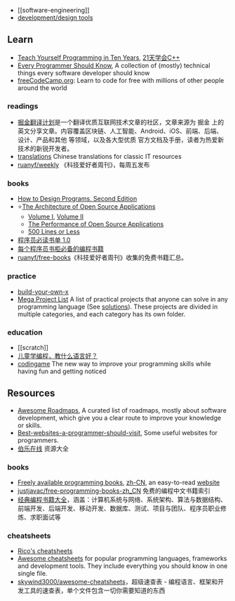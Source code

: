 - [[software-engineering]]
- [development/design tools](Tools)



## Learn
- [Teach Yourself Programming in Ten Years](http://norvig.com/21-days.html), [21天学会C++](http://coolshell.cn/articles/2250.html)
- [Every Programmer Should Know](https://github.com/mtdvio/every-programmer-should-know), A collection of (mostly) technical things every software developer should know
- [freeCodeCamp.org](https://github.com/freeCodeCamp): Learn to code for free with millions of other people around the world

### readings
- [掘金翻译计划](https://github.com/xitu/gold-miner)是一个翻译优质互联网技术文章的社区，文章来源为 掘金 上的英文分享文章。内容覆盖区块链、人工智能、Android、iOS、前端、后端、设计、产品和其他 等领域，以及各大型优质 官方文档及手册，读者为热爱新技术的新锐开发者。
- [translations](https://github.com/oldratlee/translations) Chinese translations for classic IT resources
- [ruanyf/weekly](https://github.com/ruanyf/weekly) 《科技爱好者周刊》，每周五发布

### books
- [How to Design Programs, Second Edition](https://htdp.org/)
- :star:[The Architecture of Open Source Applications](http://aosabook.org/en/index.html)
  - [Volume I](http://aosabook.org/en/intro1.html), [Volume II](http://aosabook.org/en/intro2.html)
  - [The Performance of Open Source Applications](http://aosabook.org/en/posa/introduction.html)
  - [500 Lines or Less](http://aosabook.org/en/500L/introduction.html)
- [程序员必读书单 1.0](http://lucida.me/blog/developer-reading-list/)
- [每个程序员书柜必备的编程书籍](https://mp.weixin.qq.com/s/ZMsVmkTqx9asr4-T8t6wvA)
- [ruanyf/free-books](https://github.com/ruanyf/free-books)《科技爱好者周刊》收集的免费书籍汇总。

### practice
- [build-your-own-x](https://github.com/danistefanovic/build-your-own-x)
- [Mega Project List](https://github.com/karan/Projects) A list of practical projects that anyone can solve in any programming language (See [solutions](https://github.com/thekarangoel/Projects-Solutions)). These projects are divided in multiple categories, and each category has its own folder.

### education
- [[scratch]]
- [儿童学编程，教什么语言好？](https://www.zhihu.com/question/19705160?wechatShare=1)
- [codingame](https://www.codingame.com/start) The new way to improve your programming skills while having fun and getting noticed



## Resources
- [Awesome Roadmaps](https://github.com/liuchong/awesome-roadmaps), A curated list of roadmaps, mostly about software development, which give you a clear route to improve your knowledge or skills.
- [Best-websites-a-programmer-should-visit](https://github.com/sdmg15/Best-websites-a-programmer-should-visit),  Some useful websites for programmers.
- [伯乐在线](https://github.com/jobbole) 资源大全

### books
- [Freely available programming books](https://github.com/EbookFoundation/free-programming-books), [zh-CN](https://github.com/EbookFoundation/free-programming-books/blob/master/free-programming-books-zh.md), an easy-to-read [website](https://ebookfoundation.github.io/)
- [justjavac/free-programming-books-zh_CN](https://github.com/justjavac/free-programming-books-zh_CN) 免费的编程中文书籍索引
- [经典编程书籍大全](https://github.com/jobbole/awesome-programming-books)，涵盖：计算机系统与网络、系统架构、算法与数据结构、前端开发、后端开发、移动开发、数据库、测试、项目与团队、程序员职业修炼、求职面试等

### cheatsheets
- [Rico's cheatsheets](https://devhints.io/) 
- [Awesome cheatsheets](https://github.com/LeCoupa/awesome-cheatsheets) for popular programming languages, frameworks and development tools. They include everything you should know in one single file.
- [skywind3000/awesome-cheatsheets](https://github.com/skywind3000/awesome-cheatsheets)，超级速查表 - 编程语言、框架和开发工具的速查表，单个文件包含一切你需要知道的东西

